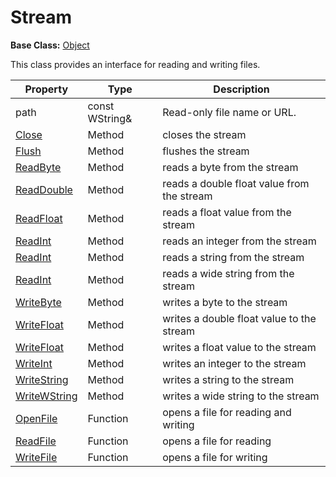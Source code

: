 # Stream #

**Base Class:** [Object](CPP_Object.md)

This class provides an interface for reading and writing files.

| Property | Type | Description |
| ----- | ----- | ----- |
| path | const WString& | Read-only file name or URL. |
| [Close](Stream_Close.md) | Method | closes the stream |
| [Flush](Stream_Flush.md) | Method | flushes the stream |
| [ReadByte](Stream_ReadByte.md) | Method | reads a byte from the stream |
| [ReadDouble](Stream_ReadDouble.md) | Method | reads a double float value from the stream |
| [ReadFloat](Stream_ReadFloat.md) | Method | reads a float value from the stream |
| [ReadInt](Stream_ReadInt.md) | Method | reads an integer from the stream |
| [ReadInt](Stream_ReadString.md) | Method | reads a string from the stream |
| [ReadInt](Stream_ReadWString.md) | Method | reads a wide string from the stream |
| [WriteByte](Stream_WriteByte.md) | Method | writes a byte to the stream |
| [WriteFloat](Stream_WriteDouble.md) | Method | writes a double float value to the stream |
| [WriteFloat](Stream_WriteFloat.md) | Method | writes a float value to the stream |
| [WriteInt](Stream_WriteInt.md) | Method | writes an integer to the stream |
| [WriteString](Stream_WriteString.md) | Method | writes a string to the stream |
| [WriteWString](Stream_WriteWString.md) | Method | writes a wide string to the stream |
| [OpenFile](OpenFile) | Function | opens a file for reading and writing |
| [ReadFile](ReadFile) | Function | opens a file for reading |
| [WriteFile](WriteFile) | Function | opens a file for writing |
